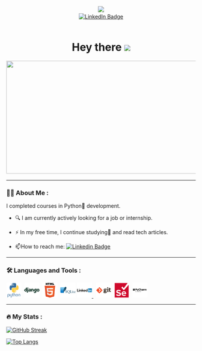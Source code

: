 <div id="header" align="center">
    <img src="https://media.giphy.com/media/bGgsc5mWoryfgKBx1u/giphy.gif" width="100"/>
    <div id="badges">
      <a href="www.linkedin.com/in/alex-ustinov">
        <img src="https://img.shields.io/badge/LinkedIn-blue?logo=linkedin&logoColor=white" alt="LinkedIn Badge"/>
      </a>
    </div>
    <div id="badges">
      <img src="https://komarev.com/ghpvc/?username=MrGo1d&style=flat-square&color=blue" alt=""/>
      <h1>
        Hey there
        <img src="https://media.giphy.com/media/hvRJCLFzcasrR4ia7z/giphy.gif" width="30px"/>
      </h1>
    </div>
</div>
<div align="center">
  <img src="https://media.giphy.com/media/dWesBcTLavkZuG35MI/giphy.gif" width="600" height="300"/>
</div>

---

### :man_technologist: About Me :
I completed courses in Python:snake: development.

- :mag: I am currently actively looking for a job or internship.

- :zap: In my free time, I continue studying:snake: and read tech articles.

- :mailbox:How to reach me: [![Linkedin Badge](https://img.shields.io/badge/LinkedIn-blue?logo=linkedin&logoColor=white)](www.linkedin.com/in/alex-ustinov)

---

### :hammer_and_wrench: Languages and Tools :

<div>
  <img src="https://github.com/devicons/devicon/blob/master/icons/python/python-original-wordmark.svg" title="Python" alt="Python" width="40" height="40"/>&nbsp;
  <img src="https://github.com/devicons/devicon/blob/master/icons/django/django-plain-wordmark.svg" title="django" **alt="django" width="40" height="40"/>&nbsp;
  <img src="https://github.com/devicons/devicon/blob/master/icons/html5/html5-original-wordmark.svg" title="HTML" **alt="HTML" width="40" height="40"/>&nbsp;
  <img src="https://github.com/devicons/devicon/blob/master/icons/sqlite/sqlite-original-wordmark.svg" title="sqlite" **alt="sqlite" width="40" height="40"/>
  <a href="www.linkedin.com/in/alex-ustinov">
      <img src="https://github.com/devicons/devicon/blob/master/icons/linkedin/linkedin-original-wordmark.svg" title="LinkedIn"      **alt="LinkedIn" width="40"              height="40"/>
  </a>&nbsp;
  <img src="https://github.com/devicons/devicon/blob/master/icons/git/git-original-wordmark.svg" title="Git" **alt="Git" width="40" height="40"/>&nbsp; 
  <img src="https://github.com/devicons/devicon/blob/master/icons/selenium/selenium-original.svg" title="selenium" alt="selenium" width="40" height="40"/>&nbsp;
  <img src="https://github.com/devicons/devicon/blob/master/icons/pycharm/pycharm-original-wordmark.svg" title="pycharm" alt="pycharm" width="40" height="40"/>&nbsp;
</div>

---

### :fire: My Stats :
[![GitHub Streak](http://github-readme-streak-stats.herokuapp.com?user=mrgo1d&theme=github-dark&border_radius=7)](https://git.io/streak-stats)

[![Top Langs](https://github-readme-stats.vercel.app/api/top-langs/?username=mrgo1d&layout=compact&theme=vision-friendly-dark)](https://github.com/anuraghazra/github-readme-stats)
